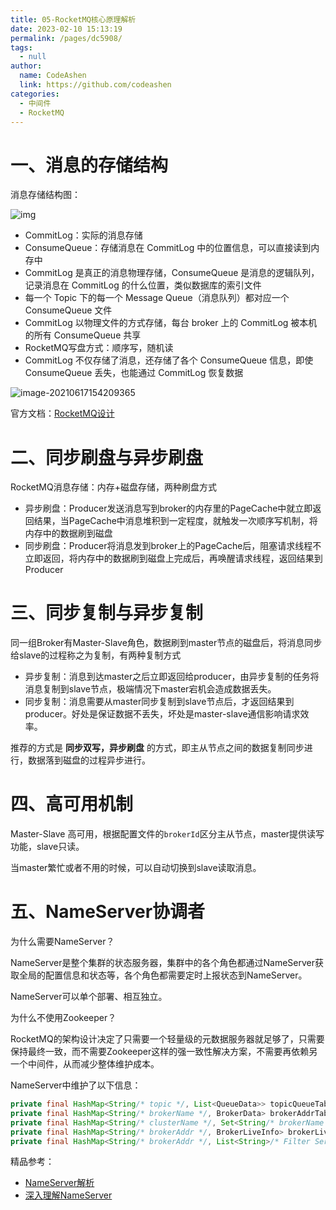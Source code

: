 ```yaml
---
title: 05-RocketMQ核心原理解析
date: 2023-02-10 15:13:19
permalink: /pages/dc5908/
tags: 
  - null
author: 
  name: CodeAshen
  link: https://github.com/codeashen
categories: 
  - 中间件
  - RocketMQ
---
```

# 一、消息的存储结构

消息存储结构图：

![img](https://img-blog.csdn.net/20180628134016153?watermark/2/text/aHR0cHM6Ly9ibG9nLmNzZG4ubmV0L2x5bHk0NDEz/font/5a6L5L2T/fontsize/400/fill/I0JBQkFCMA==/dissolve/70)

* CommitLog：实际的消息存储
* ConsumeQueue：存储消息在 CommitLog 中的位置信息，可以直接读到内存中
* CommitLog 是真正的消息物理存储，ConsumeQueue 是消息的逻辑队列，记录消息在 CommitLog 的什么位置，类似数据库的索引文件
* 每一个 Topic 下的每一个 Message Queue（消息队列）都对应一个 ConsumeQueue 文件
* CommitLog 以物理文件的方式存储，每台 broker 上的 CommitLog 被本机的所有 ConsumeQueue 共享
* RocketMQ写盘方式：顺序写，随机读
* CommitLog 不仅存储了消息，还存储了各个 ConsumeQueue 信息，即使 ConsumeQueue 丢失，也能通过 CommitLog 恢复数据

![image-20210617154209365](https://z3.ax1x.com/2021/06/17/2xe2lV.png)

官方文档：[RocketMQ设计](https://github.com/apache/rocketmq/blob/master/docs/cn/design.md)

# 二、同步刷盘与异步刷盘

RocketMQ消息存储：内存+磁盘存储，两种刷盘方式

- 异步刷盘：Producer发送消息写到broker的内存里的PageCache中就立即返回结果，当PageCache中消息堆积到一定程度，就触发一次顺序写机制，将内存中的数据刷到磁盘
- 同步刷盘：Producer将消息发到broker上的PageCache后，阻塞请求线程不立即返回，将内存中的数据刷到磁盘上完成后，再唤醒请求线程，返回结果到Producer

# 三、同步复制与异步复制

同一组Broker有Master-Slave角色，数据刷到master节点的磁盘后，将消息同步给slave的过程称之为复制，有两种复制方式

- 异步复制：消息到达master之后立即返回给producer，由异步复制的任务将消息复制到slave节点，极端情况下master宕机会造成数据丢失。
- 同步复制：消息需要从master同步复制到slave节点后，才返回结果到producer。好处是保证数据不丢失，坏处是master-slave通信影响请求效率。

推荐的方式是 **同步双写，异步刷盘** 的方式，即主从节点之间的数据复制同步进行，数据落到磁盘的过程异步进行。

# 四、高可用机制

Master-Slave 高可用，根据配置文件的`brokerId`区分主从节点，master提供读写功能，slave只读。

当master繁忙或者不用的时候，可以自动切换到slave读取消息。

# 五、NameServer协调者

为什么需要NameServer？

NameServer是整个集群的状态服务器，集群中的各个角色都通过NameServer获取全局的配置信息和状态等，各个角色都需要定时上报状态到NameServer。

NameServer可以单个部署、相互独立。

为什么不使用Zookeeper？

RocketMQ的架构设计决定了只需要一个轻量级的元数据服务器就足够了，只需要保持最终一致，而不需要Zookeeper这样的强一致性解决方案，不需要再依赖另一个中间件，从而减少整体维护成本。

NameServer中维护了以下信息：

```java
private final HashMap<String/* topic */, List<QueueData>> topicQueueTable;
private final HashMap<String/* brokerName */, BrokerData> brokerAddrTable;
private final HashMap<String/* clusterName */, Set<String/* brokerName */>> clusterAddrTable;
private final HashMap<String/* brokerAddr */, BrokerLiveInfo> brokerLiveTable;
private final HashMap<String/* brokerAddr */, List<String>/* Filter Server */> filterServerTable;
```

精品参考：

- [NameServer解析](https://blog.csdn.net/weixin_38003389/article/details/86677175)
- [深入理解NameServer](http://www.tianshouzhi.com/api/tutorials/rocketmq/408)

